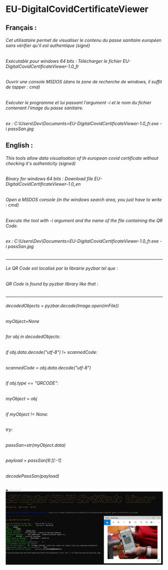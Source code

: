 # EU-DigitalCovidCertificateViewer


## Français :


###### Cet utilisataire permet de visualiser le contenu du passe sanitaire européen sans vérifier qu'il est authentique (signé) 
###### Exécutable pour windows 64 bits : Télécharger le fichier EU-DigitalCovidCertificateViewer-1.0_fr
###### Ouvrir une console MSDOS (dans la zone de recherche de windows, il suffit de tapper : cmd)
###### Exécuter le programme et lui passant l'argument -i et le nom du fichier contenant l'image du passe sanitaire.
###### ex : C:\Users\Dev\Documents>EU-DigitalCovidCertificateViewer-1.0_fr.exe -i passSan.jpg


## English :


###### This tools allow data visualisation of th european covid certificate without checking it's authenticity (signed) 
###### Binary for windows 64 bits : Download file EU-DigitalCovidCertificateViewer-1.0_en
###### Open a MSDOS console (in the windows search area, you just have to write : cmd)
###### Execute the tool with -i argument and the name of the file containing the QR Code.
###### ex : C:\Users\Dev\Documents>EU-DigitalCovidCertificateViewer-1.0_fr.exe -i passSan.jpg

----------------------------------------------------------------

###### Le QR Code est localisé par la librairie pyzbar tel que :
###### QR Code is found by pyzbar library like that :
----------------------------------------------------------------

###### decodedObjects = pyzbar.decode(Image.open(imFile))
###### myObject=None
###### for obj in decodedObjects:
###### if obj.data.decode("utf-8") != scannedCode: 
######   scannedCode = obj.data.decode("utf-8")
######   if obj.type == "QRCODE":
######         myObject = obj
###### if myObject != None:
######  try:  
######   passSan=str(myObject.data) 
######   payload = passSan[6:][:-1]
######   decodePassSan(payload)
![Screenshot](https://github.com/go-mcf/EU-DigitalCovidCertificateViewer/blob/main/Screenshot.JPG?raw=true)
